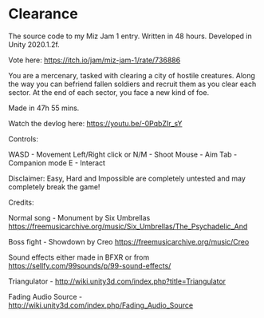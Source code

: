 # Clearance

The source code to my Miz Jam 1 entry. Written in 48 hours. Developed in Unity 2020.1.2f.

Vote here: https://itch.io/jam/miz-jam-1/rate/736886

You are a mercenary, tasked with clearing a city of hostile creatures. Along the way you can befriend fallen soldiers and recruit them as you clear each sector. At the end of each sector, you face a new kind of foe.

Made in 47h 55 mins.

Watch the devlog here: https://youtu.be/-0PqbZIr_sY

Controls:

WASD - Movement
Left/Right click or N/M - Shoot
Mouse - Aim
Tab - Companion mode
E - Interact

Disclaimer: Easy, Hard and Impossible are completely untested and may completely break the game!

Credits:

Normal song - Monument by Six Umbrellas https://freemusicarchive.org/music/Six_Umbrellas/The_Psychadelic_And

Boss fight - Showdown by Creo https://freemusicarchive.org/music/Creo

Sound effects either made in BFXR or from https://sellfy.com/99sounds/p/99-sound-effects/

Triangulator - http://wiki.unity3d.com/index.php?title=Triangulator

Fading Audio Source - http://wiki.unity3d.com/index.php/Fading_Audio_Source
